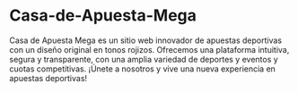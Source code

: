 # Casa-de-Apuesta-Mega
Casa de Apuesta Mega es un sitio web innovador de apuestas deportivas con un diseño original en tonos rojizos. Ofrecemos una plataforma intuitiva, segura y transparente, con una amplia variedad de deportes y eventos y cuotas competitivas. ¡Únete a nosotros y vive una nueva experiencia en apuestas deportivas!
